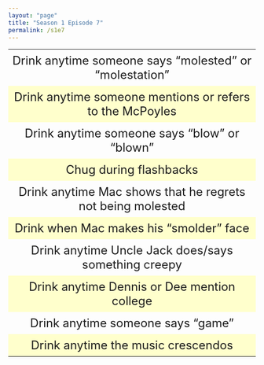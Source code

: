 ```yaml
---
layout: "page"
title: "Season 1 Episode 7"
permalink: /s1e7
---
```

<style>
table {
    border-collapse: collapse;
    width: 100%;
}

td {
    text-align: center;
    padding: 8px;
    font-size: 1.5em;
}

tr:nth-child(even) {background-color: #ffffCC;}
</style>

<table>
  <tr>
    <td>Drink anytime someone says “molested” or “molestation”</td>
  </tr>
  <tr>
    <td>Drink anytime someone mentions or refers to the McPoyles</td>
  </tr>
  <tr>
    <td>Drink anytime someone says “blow” or “blown”</td>
  </tr>
  <tr>
    <td>Chug during flashbacks</td>
  </tr>
  <tr>
    <td>Drink anytime Mac shows that he regrets not being molested</td>
  </tr>
  <tr>
    <td>Drink when Mac makes his “smolder” face</td>
  </tr>
  <tr>
    <td>Drink anytime Uncle Jack does/says something creepy</td>
  </tr>
  <tr>
    <td>Drink anytime Dennis or Dee mention college</td>
  </tr>
  <tr>
    <td>Drink anytime someone says “game”</td>
  </tr>
  <tr>
    <td>Drink anytime the music crescendos</td>
  </tr>
</table>

